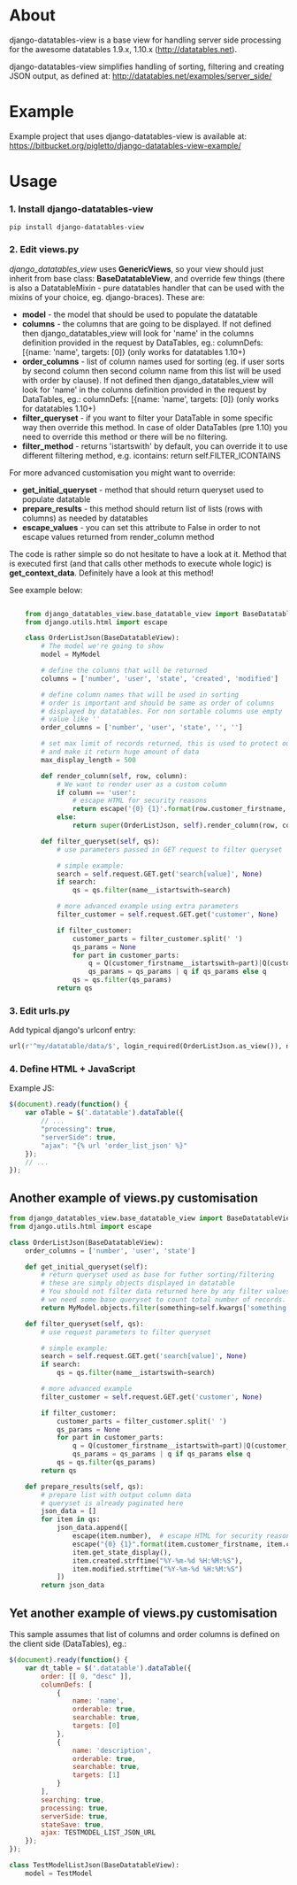 About
=====

django-datatables-view is a base view for handling server side processing for the awesome datatables 1.9.x, 1.10.x (http://datatables.net).

django-datatables-view simplifies handling of sorting, filtering and creating JSON output, as defined at: http://datatables.net/examples/server_side/

Example
=======

Example project that uses django-datatables-view is available at: https://bitbucket.org/pigletto/django-datatables-view-example/

Usage
=====

### 1. Install django-datatables-view ###
  
    pip install django-datatables-view

### 2. Edit views.py ###

_django_datatables_view_ uses **GenericViews**, so your view should just inherit from base class: **BaseDatatableView**, and override few things
(there is also a DatatableMixin - pure datatables handler that can be used with the mixins of your choice, eg. django-braces). These are:

  * **model** - the model that should be used to populate the datatable
  * **columns** - the columns that are going to be displayed. If not defined then django_datatables_view will look for 'name' in the columns definition provided in the request by DataTables, eg.: columnDefs: [{name: 'name', targets: [0]} (only works for datatables 1.10+)
  * **order_columns** - list of column names used for sorting (eg. if user sorts by second column then second column name from this list will be used with order by clause). If not defined then django_datatables_view will look for 'name' in the columns definition provided in the request by DataTables, eg.: columnDefs: [{name: 'name', targets: [0]} (only works for datatables 1.10+)
  * **filter_queryset** - if you want to filter your DataTable in some specific way then override this method. In case of older DataTables (pre 1.10) you need to override this method or there will be no filtering.
  * **filter_method** - returns 'istartswith' by default, you can override it to use different filtering method, e.g. icontains: return self.FILTER_ICONTAINS

  For more advanced customisation you might want to override:

  * **get_initial_queryset** - method that should return queryset used to populate datatable
  * **prepare_results** - this method should return list of lists (rows with columns) as needed by datatables
  * **escape_values** - you can set this attribute to False in order to not escape values returned from render_column method

The code is rather simple so do not hesitate to have a look at it. Method that is executed first (and that calls other methods to execute whole logic) is **get_context_data**. Definitely have a look at this method!

See example below:
  
```python

    from django_datatables_view.base_datatable_view import BaseDatatableView
    from django.utils.html import escape

    class OrderListJson(BaseDatatableView):
        # The model we're going to show
        model = MyModel

        # define the columns that will be returned
        columns = ['number', 'user', 'state', 'created', 'modified']

        # define column names that will be used in sorting
        # order is important and should be same as order of columns
        # displayed by datatables. For non sortable columns use empty
        # value like ''
        order_columns = ['number', 'user', 'state', '', '']

        # set max limit of records returned, this is used to protect our site if someone tries to attack our site
        # and make it return huge amount of data
        max_display_length = 500

        def render_column(self, row, column):
            # We want to render user as a custom column
            if column == 'user':
                # escape HTML for security reasons
                return escape('{0} {1}'.format(row.customer_firstname, row.customer_lastname))
            else:
                return super(OrderListJson, self).render_column(row, column)

        def filter_queryset(self, qs):
            # use parameters passed in GET request to filter queryset

            # simple example:
            search = self.request.GET.get('search[value]', None)
            if search:
                qs = qs.filter(name__istartswith=search)

            # more advanced example using extra parameters
            filter_customer = self.request.GET.get('customer', None)

            if filter_customer:
                customer_parts = filter_customer.split(' ')
                qs_params = None
                for part in customer_parts:
                    q = Q(customer_firstname__istartswith=part)|Q(customer_lastname__istartswith=part)
                    qs_params = qs_params | q if qs_params else q
                qs = qs.filter(qs_params)
            return qs
```

### 3. Edit urls.py ###

Add typical django's urlconf entry:

```python
url(r'^my/datatable/data/$', login_required(OrderListJson.as_view()), name='order_list_json'),
```

### 4. Define HTML + JavaScript ###

Example JS:

```javascript
$(document).ready(function() {
    var oTable = $('.datatable').dataTable({
        // ...
        "processing": true,
        "serverSide": true,
        "ajax": "{% url 'order_list_json' %}"
    });
    // ...
});
```


## Another example of views.py customisation ##

```python
from django_datatables_view.base_datatable_view import BaseDatatableView
from django.utils.html import escape

class OrderListJson(BaseDatatableView):
    order_columns = ['number', 'user', 'state']

    def get_initial_queryset(self):
        # return queryset used as base for futher sorting/filtering
        # these are simply objects displayed in datatable
        # You should not filter data returned here by any filter values entered by user. This is because
        # we need some base queryset to count total number of records.
        return MyModel.objects.filter(something=self.kwargs['something'])

    def filter_queryset(self, qs):
        # use request parameters to filter queryset

        # simple example:
        search = self.request.GET.get('search[value]', None)
        if search:
            qs = qs.filter(name__istartswith=search)

        # more advanced example
        filter_customer = self.request.GET.get('customer', None)

        if filter_customer:
            customer_parts = filter_customer.split(' ')
            qs_params = None
            for part in customer_parts:
                q = Q(customer_firstname__istartswith=part)|Q(customer_lastname__istartswith=part)
                qs_params = qs_params | q if qs_params else q
            qs = qs.filter(qs_params)
        return qs

    def prepare_results(self, qs):
        # prepare list with output column data
        # queryset is already paginated here
        json_data = []
        for item in qs:
            json_data.append([
                escape(item.number),  # escape HTML for security reasons
                escape("{0} {1}".format(item.customer_firstname, item.customer_lastname)),  # escape HTML for security reasons
                item.get_state_display(),
                item.created.strftime("%Y-%m-%d %H:%M:%S"),
                item.modified.strftime("%Y-%m-%d %H:%M:%S")
            ])
        return json_data
```

## Yet another example of views.py customisation ##

This sample assumes that list of columns and order columns is defined on the client side (DataTables), eg.:

```javascript
$(document).ready(function() {
    var dt_table = $('.datatable').dataTable({
        order: [[ 0, "desc" ]],
        columnDefs: [
            {
                name: 'name',
                orderable: true,
                searchable: true,
                targets: [0]
            },
            {
                name: 'description',
                orderable: true,
                searchable: true,
                targets: [1]
            }
        ],
        searching: true,
        processing: true,
        serverSide: true,
        stateSave: true,
        ajax: TESTMODEL_LIST_JSON_URL
    });
});
```

```python
class TestModelListJson(BaseDatatableView):
    model = TestModel
```
